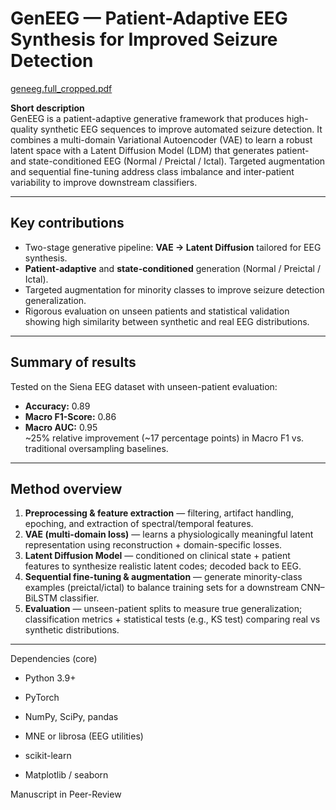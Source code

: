 # GenEEG — Patient-Adaptive EEG Synthesis for Improved Seizure Detection
[geneeg.full_cropped.pdf](https://github.com/user-attachments/files/22451311/geneeg.full_cropped.pdf)

**Short description**  
GenEEG is a patient-adaptive generative framework that produces high-quality synthetic EEG sequences to improve automated seizure detection. It combines a multi-domain Variational Autoencoder (VAE) to learn a robust latent space with a Latent Diffusion Model (LDM) that generates patient- and state-conditioned EEG (Normal / Preictal / Ictal). Targeted augmentation and sequential fine-tuning address class imbalance and inter-patient variability to improve downstream classifiers.

---

## Key contributions
- Two-stage generative pipeline: **VAE → Latent Diffusion** tailored for EEG synthesis.  
- **Patient-adaptive** and **state-conditioned** generation (Normal / Preictal / Ictal).  
- Targeted augmentation for minority classes to improve seizure detection generalization.  
- Rigorous evaluation on unseen patients and statistical validation showing high similarity between synthetic and real EEG distributions.

---

## Summary of results
Tested on the Siena EEG dataset with unseen-patient evaluation:
- **Accuracy:** 0.89  
- **Macro F1-Score:** 0.86  
- **Macro AUC:** 0.95  
~25% relative improvement (~17 percentage points) in Macro F1 vs. traditional oversampling baselines.

---

## Method overview
1. **Preprocessing & feature extraction** — filtering, artifact handling, epoching, and extraction of spectral/temporal features.  
2. **VAE (multi-domain loss)** — learns a physiologically meaningful latent representation using reconstruction + domain-specific losses.  
3. **Latent Diffusion Model** — conditioned on clinical state + patient features to synthesize realistic latent codes; decoded back to EEG.  
4. **Sequential fine-tuning & augmentation** — generate minority-class examples (preictal/ictal) to balance training sets for a downstream CNN–BiLSTM classifier.  
5. **Evaluation** — unseen-patient splits to measure true generalization; classification metrics + statistical tests (e.g., KS test) comparing real vs synthetic distributions.

---

Dependencies (core)

- Python 3.9+

- PyTorch

- NumPy, SciPy, pandas

- MNE or librosa (EEG utilities)

- scikit-learn

- Matplotlib / seaborn

Manuscript in Peer-Review


